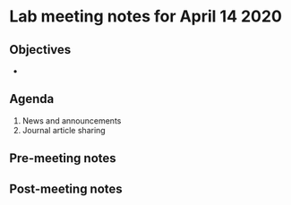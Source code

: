 # Lab meeting notes for April 14 2020

## Objectives
- 

## Agenda
1. News and announcements
2. Journal article sharing

## Pre-meeting notes


## Post-meeting notes